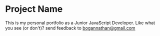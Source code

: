 # Project Name

This is my personal portfolio as a Junior JavaScript Developer. Like what you see (or don't)? send feedback to bogannathan@gmail.com



